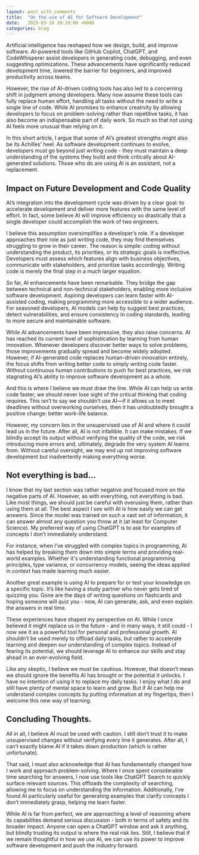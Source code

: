 ```yaml
---
layout: post_with_comments
title:  "On the use of AI for Software Development"
date:   2025-03-16 20:10:00 +0000
categories: blog
---
```


Artificial intelligence has reshaped how we design, build, and improve software. AI-powered tools like GitHub Copilot, ChatGPT, and CodeWhisperer assist developers in generating code, debugging, and even suggesting optimizations. These advancements have significantly reduced development time, lowered the barrier for beginners, and improved productivity across teams.

However, the rise of AI-driven coding tools has also led to a concerning shift in judgment among developers. Many now assume these tools can fully replace human effort, handling all tasks without the need to write a single line of code. While AI promises to enhance creativity by allowing developers to focus on problem-solving rather than repetitive tasks, it has also become an indispensable part of daily work. So much so that not using AI feels more unusual than relying on it.

In this short article, I argue that some of AI’s greatest strengths might also be its Achilles’ heel. As software development continues to evolve, developers must go beyond just writing code - they must maintain a deep understanding of the systems they build and think critically about AI-generated solutions. Those who do are using AI is an assistant, not a replacement.

## Impact on Future Development and Code Quality
AI’s integration into the development cycle was driven by a clear goal: to accelerate development and deliver more features with the same level of effort. In fact, some believe AI will improve efficiency so drastically that a single developer could accomplish the work of two engineers.

I believe this assumption oversimplifies a developer’s role. If a developer approaches their role as just writing code, they may find themselves struggling to grow in their career. The reason is simple: coding without understanding the product, its priorities, or its strategic goals is ineffective. Developers must assess which features align with business objectives, communicate with stakeholders, and prioritize tasks accordingly. Writing code is merely the final step in a much larger equation.

So far, AI enhancements have been remarkable. They bridge the gap between  technical and non-technical stakeholders, enabling more inclusive software development. Aspiring developers can learn faster with AI-assisted coding, making programming more accessible to a wider audience.  For seasoned developers, AI models can help by suggest best practices, detect vulnerabilities, and ensure consistency in coding standards, leading to more secure and maintainable software.

While AI advancements have been impressive, they also raise concerns. AI has reached its current level of sophistication by learning from human innovation. Whenever developers discover better ways to solve problems, those improvements gradually spread and become widely adopted. However, if AI-generated code replaces human-driven innovation entirely, the focus shifts from writing better code to simply writing code faster. Without continuous human contributions to push for best practices, we risk stagnating AI’s ability to improve software development as a whole.

And this is where I believe we must draw the line. While AI can help us write code faster, we should never lose sight of the critical thinking that coding requires. This isn’t to say we shouldn’t use AI—if it allows us to meet deadlines without overworking ourselves, then it has undoubtedly brought a positive change: better work-life balance.

However, my concern lies in the unsupervised use of AI and where it could lead us in the future. After all, AI is not infallible. It can make mistakes. If we blindly accept its output without verifying the quality of the code, we risk introducing more errors and, ultimately, degrade the very system AI learns from. Without careful oversight, we may end up not improving software development but inadvertently making everything worse.

## Not everything is bad…
I know that my last section was rather negative and focused more on the negative parts of AI. However, as with everything, not everything is bad. Like most things, we should just be careful with overusing them, rather than using them at all.
The best aspect I see with AI is how easily we can get answers. Since the model was trained on such a vast set of information, it can answer almost any question you throw at it (at least for Computer Science). My preferred way of using ChatGPT is to ask for examples of concepts I don’t immediately understand.

For instance, when I’ve struggled with complex topics in programming, AI has helped by breaking them down into simple terms and providing real-world examples. Whether it's understanding functional programming principles, type variance, or concurrency models, seeing the ideas applied in context has made learning much easier.

Another great example is using AI to prepare for or test your knowledge on a specific topic. It’s like having a study partner who never gets tired of quizzing you. Gone are the days of writing questions on flashcards and hoping someone will quiz you - now, AI can generate, ask, and even explain the answers in real time.

These experiences have shaped my perspective on AI. While I once believed it might replace us in the future - and in many ways, it still could - I now see it as a powerful tool for personal and professional growth. AI shouldn’t be used merely to offload daily tasks, but rather to accelerate learning and deepen our understanding of complex topics. Instead of fearing its potential, we should leverage AI to enhance our skills and stay ahead in an ever-evolving field.

Like any skeptic, I believe we must be cautious. However, that doesn’t mean we should ignore the benefits AI has brought or the potential it unlocks. I have no intention of using it to replace my daily tasks. I enjoy what I do and still have plenty of mental space to learn and grow. But if AI can help me understand complex concepts by putting information at my fingertips, then I welcome this new way of learning.

## Concluding Thoughts.
All in all, I believe AI must be used with caution. I still don’t trust it to make unsupervised changes without verifying every line it generates. After all, I can’t exactly blame AI if it takes down production (which is rather unfortunate). 

That said, I must also acknowledge that AI has fundamentally changed how I work and approach problem-solving. Where I once spent considerable time searching for answers, I now use tools like ChatGPT Search to quickly surface relevant sources. This offloads the complexity of searching, allowing me to focus on understanding the information. Additionally, I’ve found AI particularly useful for generating examples that clarify concepts I don’t immediately grasp, helping me learn faster.

While AI is far from perfect, we are approaching a level of reasoning where its capabilities demand serious discussion - both in terms of safety and its broader impact. Anyone can open a ChatGPT window and ask it anything, but blindly trusting its output is where the real risk lies. Still, I believe that if we remain thoughtful in how we use AI, we can use its power to improve software development and push the industry forward.

